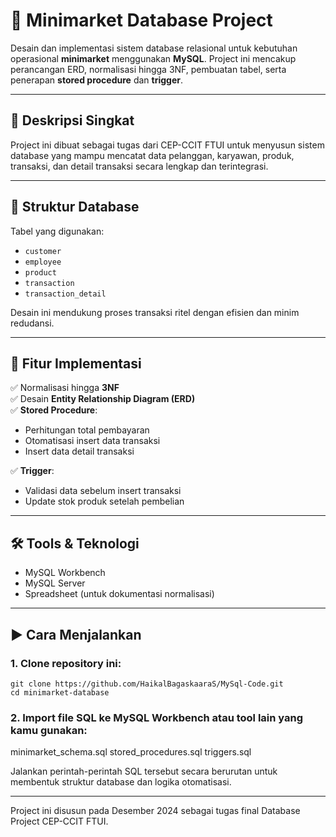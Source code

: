 # 🛒 Minimarket Database Project

Desain dan implementasi sistem database relasional untuk kebutuhan operasional **minimarket** menggunakan **MySQL**. Project ini mencakup perancangan ERD, normalisasi hingga 3NF, pembuatan tabel, serta penerapan **stored procedure** dan **trigger**.

---

## 📌 Deskripsi Singkat

Project ini dibuat sebagai tugas dari CEP-CCIT FTUI untuk menyusun sistem database yang mampu mencatat data pelanggan, karyawan, produk, transaksi, dan detail transaksi secara lengkap dan terintegrasi.

---

## 🧱 Struktur Database

Tabel yang digunakan:
- `customer`
- `employee`
- `product`
- `transaction`
- `transaction_detail`

Desain ini mendukung proses transaksi ritel dengan efisien dan minim redudansi.

---

## 🧠 Fitur Implementasi

✅ Normalisasi hingga **3NF**  
✅ Desain **Entity Relationship Diagram (ERD)**  
✅ **Stored Procedure**:
- Perhitungan total pembayaran
- Otomatisasi insert data transaksi
- Insert data detail transaksi

✅ **Trigger**:
- Validasi data sebelum insert transaksi
- Update stok produk setelah pembelian

---

## 🛠️ Tools & Teknologi

- MySQL Workbench
- MySQL Server
- Spreadsheet (untuk dokumentasi normalisasi)

---

## ▶️ Cara Menjalankan

### 1. Clone repository ini:
```
git clone https://github.com/HaikalBagaskaaraS/MySql-Code.git
cd minimarket-database
```

### 2. Import file SQL ke MySQL Workbench atau tool lain yang kamu gunakan:
minimarket_schema.sql
stored_procedures.sql
triggers.sql

Jalankan perintah-perintah SQL tersebut secara berurutan untuk membentuk struktur database dan logika otomatisasi.

---

Project ini disusun pada Desember 2024 sebagai tugas final Database Project CEP-CCIT FTUI.
